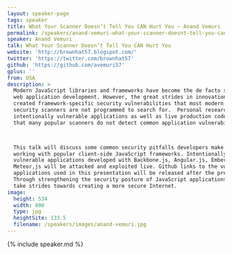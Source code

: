 ```yaml
---
layout: speaker-page
tags: speaker
title: What Your Scanner Doesn’t Tell You CAN Hurt You – Anand Vemuri
permalink: /speakers/anand-vemuri-what-your-scanner-doesnt-tell-you-can-hurt-you.html
speaker: Anand Vemuri
talk: What Your Scanner Doesn’t Tell You CAN Hurt You
website: 'http://brownhat57.blogspot.com/'
twitter: 'https://twitter.com/brownhat57'
github: 'https://github.com/avemuri57'
gplus: ''
from: USA
description: >
  Modern JavaScript libraries and frameworks have become the de facto standard in
  web application development. However, the great strides in innovation have
  created framework-specific security vulnerabilities that most modern JavaScript
  security scanners are not programmed to search for.  Personal research with
  intentionally vulnerable applications as well as live production code has shown
  that many popular scanners do not detect common application vulnerabilities.



  This talk will discuss some common security pitfalls developers make when
  working with popular client-side JavaScript frameworks. Intentionally
  vulnerable applications developed with Backbone.js, Angular.js, Ember.js, and
  Meteor,js will be attacked and exploited live. Github links to the vulnerable
  applications used in this presentation will be released after the presentation.
  Through strengthening the security posture of JavaScript applications, we can
  take strides towards creating a more secure Internet.
image:
  height: 534
  width: 800
  type: jpg
  heightSite: 133.5
  filename: /speakers/images/anand-vemuri.jpg
---
```


{% include speaker.md %}
